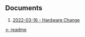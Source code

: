 ## Documents

1. [2022-03-16 - Hardware Change](./2022-03-16-hardware-change.md)

[← readme](../README.md)
